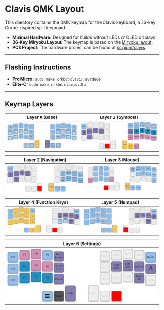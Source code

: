 # Clavis QMK Layout

This directory contains the QMK keymap for the Clavis keyboard, a 36-key Corne-inspired split keyboard.

*   **Minimal Hardware:** Designed for builds without LEDs or OLED displays.
*   **36-Key Miryoku Layout:** The keymap is based on the [Miryoku layout](https://github.com/manna-harbour/miryoku).
*   **PCB Project:** The hardware project can be found at [scipioni/clavis](https://github.com/scipioni/clavis).

---

## Flashing Instructions

*   **Pro Micro:** `sudo make crkbd:clavis:avrdude`
*   **Elite-C:** `sudo make crkbd:clavis:dfu`

---

## Keymap Layers

| Layer 0 (Base) | Layer 1 (Symbols) |
| :---: | :---: |
| ![Layer 0](images/0.png) | ![Layer 1](images/1.png) |

| Layer 2 (Navigation) | Layer 3 (Mouse) |
| :---: | :---: |
| ![Layer 2](images/2.png) | ![Layer 3](images/3.png) |

| Layer 4 (Function Keys) | Layer 5 (Numpad) |
| :---: | :---: |
| ![Layer 4](images/4.png) | ![Layer 5](images/5.png) |

| Layer 6 (Settings) |
| :---: |
| ![Layer 6](images/6.png) |
